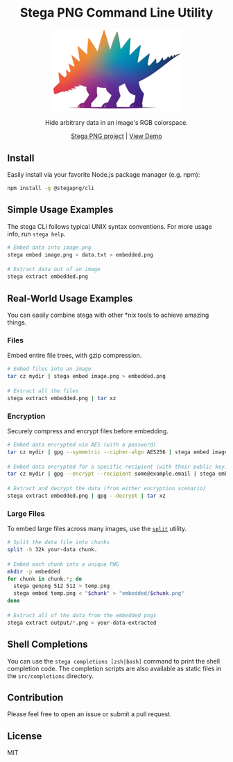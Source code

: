 <h1 align="center">Stega PNG Command Line Utility</h1>

<p align="center">
  <a href="https://stegapng.netlify.app/">
    <img src="https://github.com/jchook/stega/blob/main/packages/web/public/stega-nobg.png?raw=true" width="300" />
  </a>
</p>

<p align="center">
  Hide arbitrary data in an image's RGB colorspace.
</p>

<p align="center">
  <a href="https://github.com/jchook/stega">Stega PNG project</a> |
  <a href="https://stegapng.netlify.app/">View Demo</a>
</p>


Install
-------

Easily install via your favorite Node.js package manager (e.g. npm):

```sh
npm install -g @stegapng/cli
```


Simple Usage Examples
---------------------

The stega CLI follows typical UNIX syntax conventions. For more usage info, run `stega help`.

```sh
# Embed data into image.png
stega embed image.png < data.txt > embedded.png

# Extract data out of an image
stega extract embedded.png
```


Real-World Usage Examples
-------------------------

You can easily combine stega with other \*nix tools to achieve amazing things.


### Files

Embed entire file trees, with gzip compression.

```sh
# Embed files into an image
tar cz mydir | stega embed image.png > embedded.png

# Extract all the files
stega extract embedded.png | tar xz
```

### Encryption

Securely compress and encrypt files before embedding.

```sh
# Embed data encrypted via AES (with a password)
tar cz mydir | gpg --symmetric --cipher-algo AES256 | stega embed image.png > embedded.png

# Embed data encrypted for a specific recipient (with their public key)
tar cz mydir | gpg --encrypt --recipient some@example.email | stega embed image.png > embedded.png

# Extract and decrypt the data (from either encryption scenario)
stega extract embedded.png | gpg --decrypt | tar xz
```

### Large Files

To embed large files across many images, use the [`split`](https://man7.org/linux/man-pages/man1/split.1.html) utility.

```sh
# Split the data file into chunks
split -b 32k your-data chunk.

# Embed each chunk into a unique PNG
mkdir -p embedded
for chunk in chunk.*; do
  stega genpng 512 512 > temp.png
  stega embed temp.png < "$chunk" > "embedded/$chunk.png"
done

# Extract all of the data from the embedded pngs
stega extract output/*.png > your-data-extracted
```


Shell Completions
-----------------

You can use the `stega completions [zsh|bash]` command to print the shell completion code. The completion scripts are also available as static files in the `src/completions` directory.


Contribution
------------

Please feel free to open an issue or submit a pull request.


License
-------

MIT

